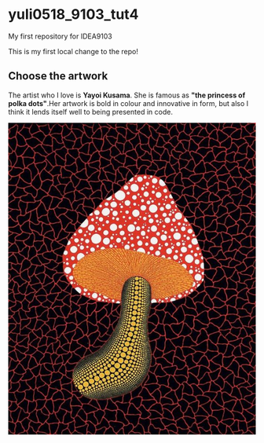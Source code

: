 # yuli0518_9103_tut4
My first repository for IDEA9103

This is my first local change to the repo!

## Choose the artwork
The artist who I love is **Yayoi Kusama**. She is famous as **"the princess of polka dots"**.Her artwork is bold in colour and innovative in form, but also I think it lends itself well to being presented in code.

![An image of the artwork](assets/YAYOI%20KUSAMA.jpg)
